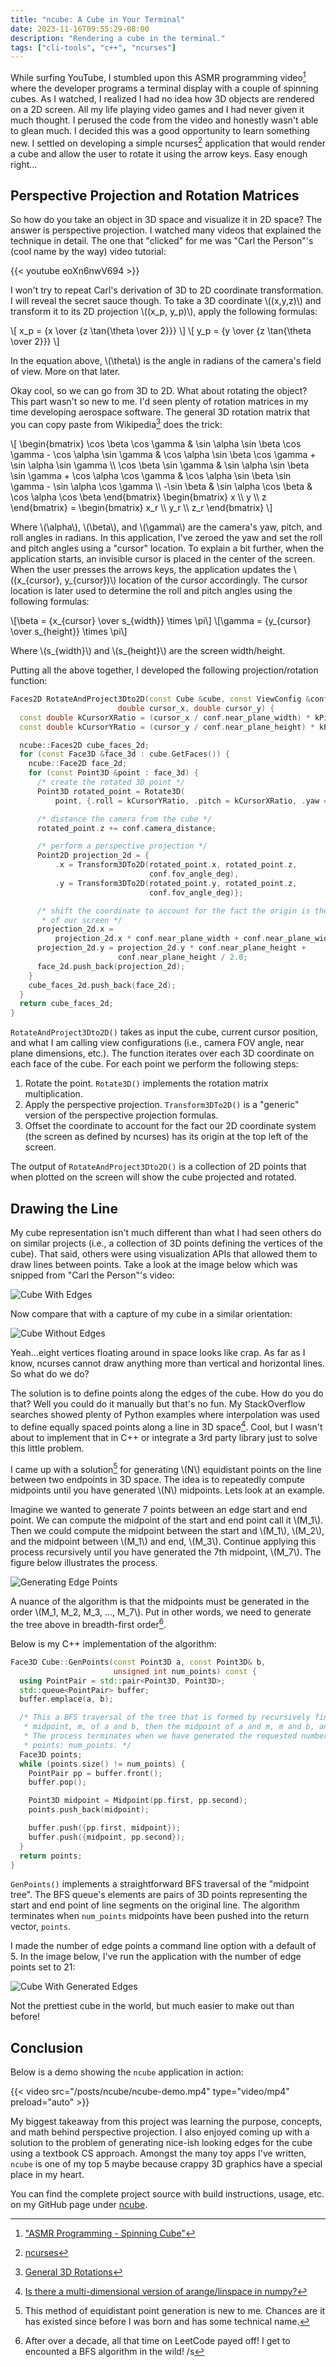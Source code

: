 ```yaml
---
title: "ncube: A Cube in Your Terminal"
date: 2023-11-16T09:55:29-08:00
description: "Rendering a cube in the terminal."
tags: ["cli-tools", "c++", "ncurses"]
---
```


While surfing YouTube, I stumbled upon this ASMR programming video[^1] where the
developer programs a terminal display with a couple of spinning cubes. As I
watched, I realized I had no idea how 3D objects are rendered on a 2D screen.
All my life playing video games and I had never given it much thought. I perused
the code from the video and honestly wasn't able to glean much. I decided this
was a good opportunity to learn something new. I settled on developing a simple
ncurses[^2] application that would render a cube and allow the user to rotate it
using the arrow keys. Easy enough right...

## Perspective Projection and Rotation Matrices

So how do you take an object in 3D space and visualize it in 2D space? The
answer is perspective projection. I watched many videos that explained the
technique in detail. The one that "clicked" for me was "Carl the Person"'s
(cool name by the way) video tutorial:

{{< youtube eoXn6nwV694 >}}<br>

I won't try to repeat Carl's derivation of 3D to 2D coordinate transformation. I
will reveal the secret sauce though. To take a 3D coordinate \\((x,y,z)\\) and
transform it to its 2D projection \\((x_p, y_p)\\), apply the following formulas:

\\[ x_p = {x \over {z \tan{\theta \over 2}}} \\]
\\[ y_p = {y \over {z \tan{\theta \over 2}}} \\]

In the equation above, \\(\theta\\) is the angle in radians of the camera's
field of view. More on that later.

Okay cool, so we can go from 3D to 2D. What about rotating the object? This part
wasn't so new to me. I'd seen plenty of rotation matrices in my time developing
aerospace software. The general 3D rotation matrix that you can copy paste from
Wikipedia[^3] does the trick:

\\[
    \begin{bmatrix}
        \cos \beta \cos \gamma & \sin \alpha \sin \beta \cos \gamma - \cos \alpha \sin \gamma & \cos \alpha \sin \beta \cos \gamma + \sin \alpha \sin \gamma \\\\
        \cos \beta \sin \gamma & \sin \alpha \sin \beta \sin \gamma + \cos \alpha \cos \gamma & \cos \alpha \sin \beta \sin \gamma - \sin \alpha \cos \gamma \\\\
        -\sin \beta & \sin \alpha \cos \beta & \cos \alpha \cos \beta
    \end{bmatrix}
    \begin{bmatrix}
        x \\\\
        y \\\\
        z
    \end{bmatrix}
    =
    \begin{bmatrix}
        x_r \\\\
        y_r \\\\
        z_r
    \end{bmatrix}
\\] 

Where \\(\alpha\\), \\(\beta\\), and \\(\gamma\\) are the camera's yaw, pitch,
and roll angles in radians. In this application, I've zeroed the yaw and set the roll
and pitch angles using a "cursor" location. To explain a bit further, when the
application starts, an invisible cursor is placed in the center of the screen.
When the user presses the arrows keys, the application updates the \\((x_{cursor}, y_{cursor})\\)
location of the cursor accordingly. The cursor location is later used to
determine the roll and pitch angles using the following formulas:

\\[\beta = {x_{cursor} \over s_{width}} \times \pi\\]
\\[\gamma = {y_{cursor} \over s_{height}} \times \pi\\]

Where \\(s_{width}\\) and \\(s_{height}\\) are the screen width/height.

Putting all the above together, I developed the following projection/rotation
function:

```cpp
Faces2D RotateAndProject3Dto2D(const Cube &cube, const ViewConfig &conf,
                        double cursor_x, double cursor_y) {
  const double kCursorXRatio = (cursor_x / conf.near_plane_width) * kPi;
  const double kCursorYRatio = (cursor_y / conf.near_plane_height) * kPi;

  ncube::Faces2D cube_faces_2d;
  for (const Face3D &face_3d : cube.GetFaces()) {
    ncube::Face2D face_2d;
    for (const Point3D &point : face_3d) {
      /* create the rotated 3D point */
      Point3D rotated_point = Rotate3D(
          point, {.roll = kCursorYRatio, .pitch = kCursorXRatio, .yaw = 0});

      /* distance the camera from the cube */
      rotated_point.z += conf.camera_distance;

      /* perform a perspective projection */
      Point2D projection_2d = {
          .x = Transform3DTo2D(rotated_point.x, rotated_point.z,
                               conf.fov_angle_deg),
          .y = Transform3DTo2D(rotated_point.y, rotated_point.z,
                               conf.fov_angle_deg)};

      /* shift the coordinate to account for the fact the origin is the top left
       * of our screen */
      projection_2d.x =
          projection_2d.x * conf.near_plane_width + conf.near_plane_width / 2.0;
      projection_2d.y = projection_2d.y * conf.near_plane_height +
                        conf.near_plane_height / 2.0;
      face_2d.push_back(projection_2d);
    }
    cube_faces_2d.push_back(face_2d);
  }
  return cube_faces_2d;
}
```

`RotateAndProject3Dto2D()` takes as input the cube, current cursor position, and what I
am calling view configurations (i.e., camera FOV angle, near plane dimensions,
etc.). The function iterates over each 3D coordinate on each face of the cube.
For each point we perform the following steps:

1. Rotate the point. `Rotate3D()` implements the rotation matrix multiplication.
2. Apply the perspective projection. `Transform3DTo2D()` is a "generic" version
   of the perspective projection formulas.
3. Offset the coordinate to account for the fact our 2D coordinate system (the
   screen as defined by ncurses) has its origin at the top left of the screen.

The output of `RotateAndProject3Dto2D()` is a collection of 2D points that when plotted
on the screen will show the cube projected and rotated. 

## Drawing the Line

My cube representation isn't much different than what I had seen others do on
similar projects (i.e., a collection of 3D points defining the vertices of the
cube). That said, others were using visualization APIs that allowed them to draw
lines between points. Take a look at the image below which was snipped from
"Carl the Person"'s video:

![Cube With Edges](/posts/ncube/cube-with-edges.png#center)

Now compare that with a capture of my cube in a similar orientation:

![Cube Without Edges](/posts/ncube/cube-without-edges.png#center)

Yeah...eight vertices floating around in space looks like crap. As far as I
know, ncurses cannot draw anything more than vertical and horizontal lines. So
what do we do?

The solution is to define points along the edges of the cube. How do you do
that? Well you could do it manually but that's no fun. My StackOverflow searches
showed plenty of Python examples where interpolation was used to define equally
spaced points along a line in 3D space[^4]. Cool, but I wasn't about to
implement that in C++ or integrate a 3rd party library just to solve this little
problem. 

I came up with a solution[^5] for generating \\(N\\) equidistant points on the
line between two endpoints in 3D space. The idea is to repeatedly compute
midpoints until you have generated \\(N\\) midpoints. Lets look at an example.

Imagine we wanted to generate 7 points between an edge start and end point. We
can compute the midpoint of the start and end point call it \\(M_1\\). Then we
could compute the midpoint between the start and \\(M_1\\), \\(M_2\\), and the
midpoint between \\(M_1\\) and end, \\(M_3\\). Continue applying this process
recursively until you have generated the 7th midpoint, \\(M_7\\). The figure
below illustrates the process.

![Generating Edge Points](/posts/ncube/generating-edge-points.webp)

A nuance of the algorithm is that the midpoints must be generated in the order
\\(M_1, M_2, M_3, ..., M_7\\). Put in other words, we need to generate the tree
above in breadth-first order[^6].

Below is my C++ implementation of the algorithm:

```cpp
Face3D Cube::GenPoints(const Point3D a, const Point3D& b,
                       unsigned int num_points) const {
  using PointPair = std::pair<Point3D, Point3D>;
  std::queue<PointPair> buffer;
  buffer.emplace(a, b);

  /* This a BFS traversal of the tree that is formed by recursively finding the
   * midpoint, m, of a and b, then the midpoint of a and m, m and b, and so on.
   * The process terminates when we have generated the requested number of
   * points: num_points. */
  Face3D points;
  while (points.size() != num_points) {
    PointPair pp = buffer.front();
    buffer.pop();

    Point3D midpoint = Midpoint(pp.first, pp.second);
    points.push_back(midpoint);

    buffer.push({pp.first, midpoint});
    buffer.push({midpoint, pp.second});
  }
  return points;
}
```

`GenPoints()` implements a straightforward BFS traversal of the "midpoint
tree". The BFS queue's elements are pairs of 3D points representing the start
and end point of line segments on the original line. The algorithm terminates
when `num_points` midpoints have been pushed into the return vector, `points`.

I made the number of edge points a command line option with a default of 5. In
the image below, I've run the application with the number of edge points set to
21:


![Cube With Generated Edges](/posts/ncube/cube-with-generated-edges.png)

Not the prettiest cube in the world, but much easier to make out than before!

## Conclusion

Below is a demo showing the `ncube` application in action:

{{< video src="/posts/ncube/ncube-demo.mp4" type="video/mp4" preload="auto" >}}

My biggest takeaway from this project was learning the purpose, concepts, and
math behind perspective projection. I also enjoyed coming up with a solution to
the problem of generating nice-ish looking edges for the cube using a textbook
CS approach. Amongst the many toy apps I've written, `ncube` is one of my top 5
maybe because crappy 3D graphics have a special place in my heart.

You can find the complete project source with build instructions, usage, etc. on
my GitHub page under [ncube][5].


[1]: https://www.youtube.com/watch?v=p09i_hoFdd0
[2]: https://en.wikipedia.org/wiki/Ncurses
[3]: https://en.wikipedia.org/wiki/Rotation_matrix#General_3D_rotations
[4]: https://stackoverflow.com/questions/32208359/is-there-a-multi-dimensional-version-of-arange-linspace-in-numpy
[5]: https://github.com/ivan-guerra/ncube

[^1]: ["ASMR Programming - Spinning Cube"][1]
[^2]: [ncurses][2]
[^3]: [General 3D Rotations][3]
[^4]: [Is there a multi-dimensional version of arange/linspace in numpy?][4]
[^5]: This method of equidistant point generation is new to me. Chances are it
    has existed since before I was born and has some technical name.
[^6]: After over a decade, all that time on LeetCode payed off! I get to
    encounted a BFS algorithm in the wild! /s
